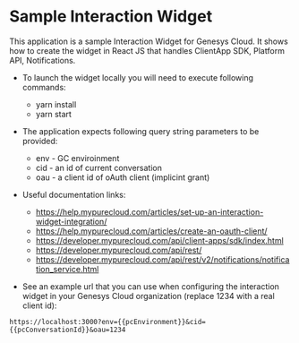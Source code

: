 # Sample Interaction Widget

This application is a sample Interaction Widget for Genesys Cloud. It shows how to create the widget in React JS that handles ClientApp SDK, Platform API, Notifications.

- To launch the widget locally you will need to execute following commands:

  - yarn install
  - yarn start

- The application expects following query string parameters to be provided:

  - env - GC enviroinment
  - cid - an id of current conversation
  - oau - a client id of oAuth client (implicint grant)

- Useful documentation links:

  - https://help.mypurecloud.com/articles/set-up-an-interaction-widget-integration/
  - https://help.mypurecloud.com/articles/create-an-oauth-client/
  - https://developer.mypurecloud.com/api/client-apps/sdk/index.html
  - https://developer.mypurecloud.com/api/rest/
  - https://developer.mypurecloud.com/api/rest/v2/notifications/notification_service.html

- See an example url that you can use when configuring the interaction widget in your Genesys Cloud organization (replace 1234 with a real client id):

```
https://localhost:3000?env={{pcEnvironment}}&cid={{pcConversationId}}&oau=1234
```

